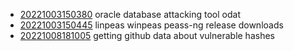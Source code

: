 - [20221003150380](/zet/20221003150380/README.md) oracle database attacking tool odat
- [20221003150445](/zet/20221003150445/README.md) linpeas winpeas peass-ng release downloads
- [20221008181005](/zet/20221008181005/README.md) getting github data about vulnerable hashes
